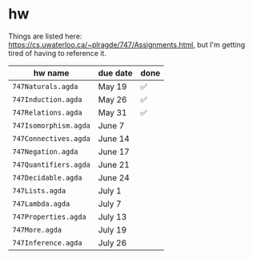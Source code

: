 # hw

Things are listed here: https://cs.uwaterloo.ca/~plragde/747/Assignments.html, but I'm getting tired of having to reference it.

| hw name               | due date | done     |
| --------------------- | -------- | -------- |
| `747Naturals.agda`    | May 19   | &#x2705; |
| `747Induction.agda`   | May 26   | &#x2705; |
| `747Relations.agda`   | May 31   | &#x2705; |
| `747Isomorphism.agda` | June 7   |          |
| `747Connectives.agda` | June 14  |          |
| `747Negation.agda`    | June 17  |          |
| `747Quantifiers.agda` | June 21  |          |
| `747Decidable.agda`   | June 24  |          |
| `747Lists.agda`       | July 1   |          |
| `747Lambda.agda`      | July 7   |          |
| `747Properties.agda`  | July 13  |          |
| `747More.agda`        | July 19  |          |
| `747Inference.agda`   | July 26  |          |
